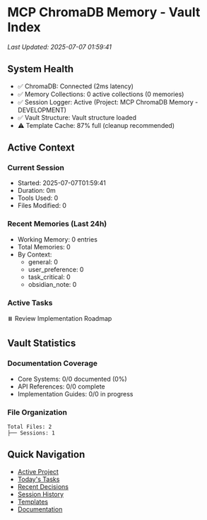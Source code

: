 # MCP ChromaDB Memory - Vault Index
*Last Updated: 2025-07-07 01:59:41*

## System Health
- ✅ ChromaDB: Connected (2ms latency)
- ✅ Memory Collections: 0 active collections (0 memories)
- ✅ Session Logger: Active (Project: MCP ChromaDB Memory - DEVELOPMENT)
- ✅ Vault Structure: Vault structure loaded
- ⚠️ Template Cache: 87% full (cleanup recommended)

## Active Context
### Current Session
- Started: 2025-07-07T01:59:41
- Duration: 0m
- Tools Used: 0
- Files Modified: 0

### Recent Memories (Last 24h)
- Working Memory: 0 entries
- Total Memories: 0
- By Context:
  - general: 0
  - user_preference: 0
  - task_critical: 0
  - obsidian_note: 0

### Active Tasks
⏸️ Review Implementation Roadmap

## Vault Statistics
### Documentation Coverage
- Core Systems: 0/0 documented (0%)
- API References: 0/0 complete
- Implementation Guides: 0/0 in progress

### File Organization
```
Total Files: 2
├── Sessions: 1
```

## Quick Navigation
- [Active Project](./Project_Context/vault/10-Active-Projects/MCP-ChromaDB-Memory/)
- [Today's Tasks](./Project_Context/vault/70-Task-Management/current-sprint.md)
- [Recent Decisions](./Project_Context/vault/Architecture/decisions/)
- [Session History](./Project_Context/vault/Sessions/)
- [Templates](./Project_Context/vault/Templates/)
- [Documentation](./Project_Context/vault/60-Reference-Documentation/)
